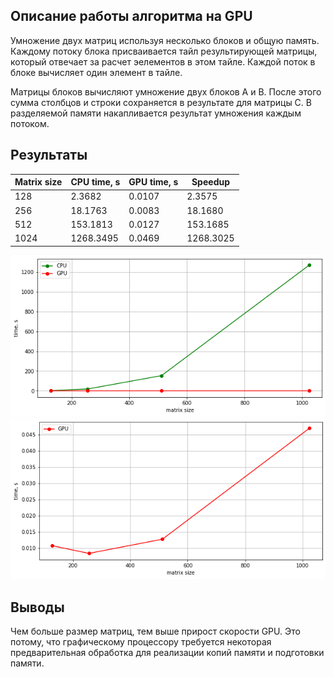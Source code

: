 Описание работы алгоритма на GPU
-------------------------
Умножение двух матриц используя несколько блоков и общую память. 
Каждому потоку блока присваивается тайл результирующей матрицы, который отвечает за расчет эелементов в этом тайле.
Каждой поток в блоке вычисляет один элемент в тайле.

Матрицы блоков вычисляют умножение двух блоков A и B. После этого сумма столбцов и строки сохраняется в результате для матрицы С.
В разделяемой памяти накапливается результат умножения каждым потоком.

Результаты
-------------------------

|Matrix size|CPU time, s|GPU time, s|Speedup|
|-----------|--------|--------|-------|
|128|2.3682| 0.0107|2.3575|
| 256|18.1763|0.0083| 18.1680|
| 512|153.1813|0.0127| 153.1685|
|1024|1268.3495| 0.0469| 1268.3025|


![Alt text](draw1.png?raw=true "Title")
![Alt text](draw2.png?raw=true "Title")

Выводы
-------------------------
Чем больше размер матриц, тем выше прирост скорости GPU. Это потому, что графическому процессору требуется некоторая предварительная обработка для реализации копий памяти и подготовки памяти.
